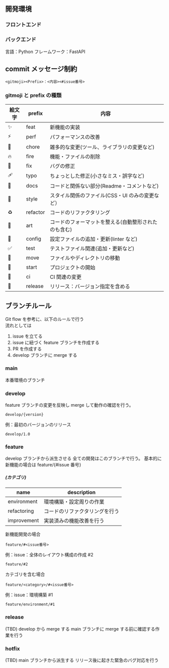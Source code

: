 ## 開発環境

### フロントエンド

### バックエンド

言語：Python
フレームワーク：FastAPI

## commit メッセージ制約

```
<gitmoji><Prefix>：<内容><#issue番号>
```

### gitmoji と prefix の種類

| 絵文字 | prefix   | 内容                                                 |
| ------ | -------- | ---------------------------------------------------- |
| ✨     | feat     | 新機能の実装                                         |
| ⚡️    | perf     | パフォーマンスの改善                                 |
| 🤖    | chore   | 雑多的な変更(ツール、ライブラリの変更など)  | 
| 🔥     | fire     | 機能・ファイルの削除                                 |
| 🐛     | fix      | バグの修正                                           |
| 🩹     | typo     | ちょっとした修正(小さなミス・誤字など)               |
| 📝     | docs     | コードと関係ない部分(Readme・コメントなど)           |
| 💄     | style    | スタイル関係のファイル(CSS・UI のみの変更など）      |
| ♻️     | refactor | コードのリファクタリング                             |
| 🎨     | art      | コードのフォーマットを整える(自動整形されたのも含む) |
| 🔧     | config   | 設定ファイルの追加・更新(linter など)                |
| ✅     | test     | テストファイル関連(追加・更新など)                   |
| 🚚     | move     | ファイルやディレクトリの移動                         |
| 🎉     | start    | プロジェクトの開始                                   |
| 👷     |ci        | CI 関連の変更            |
| 🔖     |release   | リリース：バージョン指定を含める     |

## ブランチルール

Git flow を参考に、以下のルールで行う</br>
流れとしては

1. issue を立てる
2. issue に紐づく feature ブランチを作成する
3. PR を作成する
4. develop ブランチに merge する

### main

本番環境のブランチ

### develop

feature ブランチの変更を反映し merge して動作の確認を行う。

```
develop/{version}
```

例：最初のバージョンのリリース

```
develop/1.0
```

### feature

develop ブランチから派生させる
全ての開発はこのブランチで行う。
基本的に新機能の場合は feature/{#issue 番号}

##### (カテゴリ)

| name        | description                    |
| ----------- | ------------------------------ |
| environment | 環境構築・設定周りの作業       |
| refactoring | コードのリファクタリングを行う |
| improvement | 実装済みの機能改善を行う       |

新機能開発の場合

```
feature/#<issue番号>
```

例：issue：全体のレイアウト構成の作成 #2

```
feature/#2
```

カテゴリを含む場合

```
feature/<category>/#<issue番号>
```

例：issue：環境構築 #1

```
feature/environment/#1
```

### release

(TBD)
develop から merge する
main ブランチに merge する前に確認する作業を行う

### hotfix

(TBD)
main ブランチから派生する
リリース後に起きた緊急のバグ対応を行う
